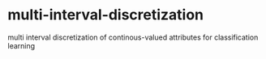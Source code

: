 # multi-interval-discretization
multi interval discretization of continous-valued attributes for classification learning
